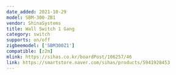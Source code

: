 ```yaml
---
date_added: 2021-10-29
model: SBM-300-ZB1
vendor: ShinaSystems
title: Wall Switch 1 Gang
category: switch
supports: on/off
zigbeemodel: ['SBM300Z1']
compatible: [z2m]
mlink: https://sihas.co.kr/boardPost/106257/46
link: https://smartstore.naver.com/sihas/products/5941928453
---
```


